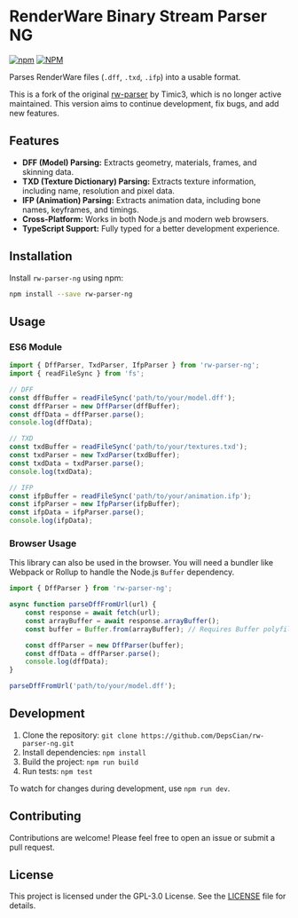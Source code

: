 # RenderWare Binary Stream Parser NG

[![npm](https://img.shields.io/npm/v/rw-parser-ng.svg)](https://www.npmjs.com/package/rw-parser-ng)
[![NPM](https://img.shields.io/npm/l/rw-parser-ng.svg)](https://github.com/DepsCian/rw-parser-ng/blob/master/LICENSE)

Parses RenderWare files (`.dff`, `.txd`, `.ifp`) into a usable format.

This is a fork of the original [rw-parser](https://github.com/Timic3/rw-parser) by Timic3, which is no longer active maintained. This version aims to continue development, fix bugs, and add new features.

## Features

*   **DFF (Model) Parsing:** Extracts geometry, materials, frames, and skinning data.
*   **TXD (Texture Dictionary) Parsing:** Extracts texture information, including name, resolution and pixel data.
*   **IFP (Animation) Parsing:** Extracts animation data, including bone names, keyframes, and timings.
*   **Cross-Platform:** Works in both Node.js and modern web browsers.
*   **TypeScript Support:** Fully typed for a better development experience.

## Installation

Install `rw-parser-ng` using npm:

```bash
npm install --save rw-parser-ng
```

## Usage

### ES6 Module

```javascript
import { DffParser, TxdParser, IfpParser } from 'rw-parser-ng';
import { readFileSync } from 'fs';

// DFF
const dffBuffer = readFileSync('path/to/your/model.dff');
const dffParser = new DffParser(dffBuffer);
const dffData = dffParser.parse();
console.log(dffData);

// TXD
const txdBuffer = readFileSync('path/to/your/textures.txd');
const txdParser = new TxdParser(txdBuffer);
const txdData = txdParser.parse();
console.log(txdData);

// IFP
const ifpBuffer = readFileSync('path/to/your/animation.ifp');
const ifpParser = new IfpParser(ifpBuffer);
const ifpData = ifpParser.parse();
console.log(ifpData);
```

### Browser Usage

This library can also be used in the browser. You will need a bundler like Webpack or Rollup to handle the Node.js `Buffer` dependency.

```javascript
import { DffParser } from 'rw-parser-ng';

async function parseDffFromUrl(url) {
    const response = await fetch(url);
    const arrayBuffer = await response.arrayBuffer();
    const buffer = Buffer.from(arrayBuffer); // Requires Buffer polyfill

    const dffParser = new DffParser(buffer);
    const dffData = dffParser.parse();
    console.log(dffData);
}

parseDffFromUrl('path/to/your/model.dff');
```

## Development

1.  Clone the repository: `git clone https://github.com/DepsCian/rw-parser-ng.git`
2.  Install dependencies: `npm install`
3.  Build the project: `npm run build`
4.  Run tests: `npm test`

To watch for changes during development, use `npm run dev`.

## Contributing

Contributions are welcome! Please feel free to open an issue or submit a pull request.

## License

This project is licensed under the GPL-3.0 License. See the [LICENSE](LICENSE) file for details.
